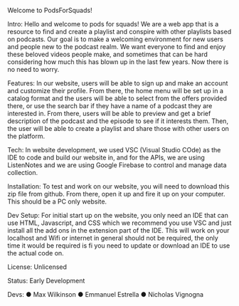 Welcome to PodsForSquads!

Intro:
Hello and welcome to pods for squads! We are a web app that is a resource to find and create a playlist and conspire with other playlists based on podcasts. Our goal is to make a welcoming environment for new users and people new to the podcast realm. We want everyone to find and enjoy these beloved videos people make, and sometimes that can be hard considering how much this has blown up in the last few years. Now there is no need to worry.  

Features:
In our website, users will be able to sign up and make an account and customize their profile. From there, the home menu will be set up in a catalog format and the users will be able to select from the offers provided there, or use the search bar if they have a name of a podcast they are interested in. From there, users will be able to preview and get a brief description of the podcast and the episode to see if it interests them. Then, the user will be able to create a playlist and share those with other users on the platform.  

Tech:
In website development, we used VSC (Visual Studio COde) as the IDE to code and build our website in, and for the APIs, we are using ListenNotes and we are using Google Firebase to control and manage data collection. 

Installation:
	To test and work on our website, you will need to download this zip file from github. From there, open it up and fire it up on your computer. This should be a PC only website. 

Dev Setup:
	For initial start up on the website, you only need an IDE that can use HTML, Javascript, and CSS which we recommend you use VSC and just install all the add ons in the extension part of the IDE. This will work on your localhost and Wifi or internet in general should not be required, the only time it would be required is fi you need to update or download an IDE to use the actual code on. 

License:
Unlicensed

Status:
Early Development

Devs:
●	Max Wilkinson
●	Emmanuel Estrella
●	Nicholas Vignogna
